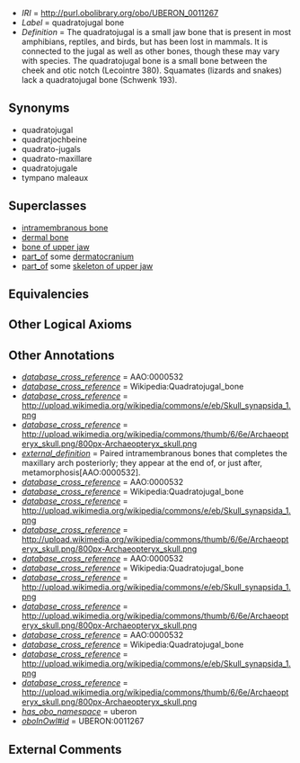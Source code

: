  * *IRI* = http://purl.obolibrary.org/obo/UBERON_0011267
 * *Label* = quadratojugal bone
 * *Definition* = The quadratojugal is a small jaw bone that is present in most amphibians, reptiles, and birds, but has been lost in mammals. It is connected to the jugal as well as other bones, though these may vary with species. The quadratojugal bone is a small bone between the cheek and otic notch (Lecointre 380). Squamates (lizards and snakes) lack a quadratojugal bone (Schwenk 193).

## Synonyms

 * quadratojugal
 * quadratjochbeine
 * quadrato-jugals
 * quadrato-maxillare
 * quadratojugale
 * tympano maleaux

## Superclasses

 * [intramembranous bone](../../UBERON/14/UBERON_0002514.md)
 * [dermal bone](../../UBERON/07/UBERON_0008907.md)
 * [bone of upper jaw](../../UBERON/97/UBERON_0011597.md)
 * [part_of](../../BFO/50/BFO_0000050.md) some [dermatocranium](../../UBERON/13/UBERON_0003113.md)
 * [part_of](../../BFO/50/BFO_0000050.md) some [skeleton of upper jaw](../../UBERON/77/UBERON_0003277.md)

## Equivalencies


## Other Logical Axioms


## Other Annotations

 * *[database_cross_reference](../../ef/oboInOwl#hasDbXref.md)* = AAO:0000532
 * *[database_cross_reference](../../ef/oboInOwl#hasDbXref.md)* = Wikipedia:Quadratojugal_bone
 * *[database_cross_reference](../../ef/oboInOwl#hasDbXref.md)* = http://upload.wikimedia.org/wikipedia/commons/e/eb/Skull_synapsida_1.png
 * *[database_cross_reference](../../ef/oboInOwl#hasDbXref.md)* = http://upload.wikimedia.org/wikipedia/commons/thumb/6/6e/Archaeopteryx_skull.png/800px-Archaeopteryx_skull.png
 * *[external_definition](../../UBPROP/01/UBPROP_0000001.md)* = Paired intramembranous bones that completes the maxillary arch posteriorly; they appear at the end of, or just after, metamorphosis[AAO:0000532].
 * *[database_cross_reference](../../ef/oboInOwl#hasDbXref.md)* = AAO:0000532
 * *[database_cross_reference](../../ef/oboInOwl#hasDbXref.md)* = Wikipedia:Quadratojugal_bone
 * *[database_cross_reference](../../ef/oboInOwl#hasDbXref.md)* = http://upload.wikimedia.org/wikipedia/commons/e/eb/Skull_synapsida_1.png
 * *[database_cross_reference](../../ef/oboInOwl#hasDbXref.md)* = http://upload.wikimedia.org/wikipedia/commons/thumb/6/6e/Archaeopteryx_skull.png/800px-Archaeopteryx_skull.png
 * *[database_cross_reference](../../ef/oboInOwl#hasDbXref.md)* = AAO:0000532
 * *[database_cross_reference](../../ef/oboInOwl#hasDbXref.md)* = Wikipedia:Quadratojugal_bone
 * *[database_cross_reference](../../ef/oboInOwl#hasDbXref.md)* = http://upload.wikimedia.org/wikipedia/commons/e/eb/Skull_synapsida_1.png
 * *[database_cross_reference](../../ef/oboInOwl#hasDbXref.md)* = http://upload.wikimedia.org/wikipedia/commons/thumb/6/6e/Archaeopteryx_skull.png/800px-Archaeopteryx_skull.png
 * *[database_cross_reference](../../ef/oboInOwl#hasDbXref.md)* = AAO:0000532
 * *[database_cross_reference](../../ef/oboInOwl#hasDbXref.md)* = Wikipedia:Quadratojugal_bone
 * *[database_cross_reference](../../ef/oboInOwl#hasDbXref.md)* = http://upload.wikimedia.org/wikipedia/commons/e/eb/Skull_synapsida_1.png
 * *[database_cross_reference](../../ef/oboInOwl#hasDbXref.md)* = http://upload.wikimedia.org/wikipedia/commons/thumb/6/6e/Archaeopteryx_skull.png/800px-Archaeopteryx_skull.png
 * *[has_obo_namespace](../../ce/oboInOwl#hasOBONamespace.md)* = uberon
 * *[oboInOwl#id](../../id/oboInOwl#id.md)* = UBERON:0011267

## External Comments

